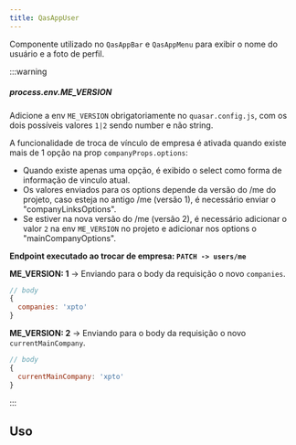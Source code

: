 ```yaml
---
title: QasAppUser
---
```


Componente utilizado no `QasAppBar` e `QasAppMenu` para exibir o nome do usuário e a foto de perfil.

<doc-api file="app-user/QasAppUser" name="QasAppUser" />

:::warning
##### process.env.ME_VERSION
Adicione a env `ME_VERSION` obrigatoriamente no `quasar.config.js`, com os dois possíveis valores `1|2` sendo number e não string.

A funcionalidade de troca de vínculo de empresa é ativada quando existe mais de 1 opção na prop `companyProps.options`:
- Quando existe apenas uma opção, é exibido o select como forma de informação de vinculo atual.
- Os valores enviados para os options depende da versão do /me do projeto, caso esteja no antigo /me (versão 1), é necessário enviar o "companyLinksOptions".
- Se estiver na nova versão do /me (versão 2), é necessário adicionar o valor `2` na env `ME_VERSION` no projeto e adicionar nos options o "mainCompanyOptions".

**Endpoint executado ao trocar de empresa: `PATCH -> users/me`**

**ME_VERSION: 1** -> Enviando para o body da requisição o novo `companies`.

```js
// body
{
  companies: 'xpto'
}
```

**ME_VERSION: 2** -> Enviando para o body da requisição o novo `currentMainCompany`.

```js
// body
{
  currentMainCompany: 'xpto'
}
```
:::

## Uso
<doc-example file="QasAppUser/Basic" title="Básico" />
